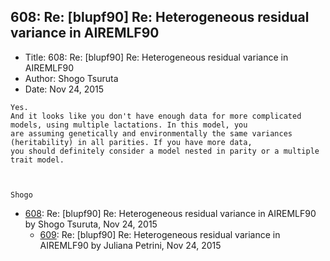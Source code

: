 ## 608: Re: [blupf90] Re: Heterogeneous residual variance in AIREMLF90

- Title: 608: Re: [blupf90] Re: Heterogeneous residual variance in AIREMLF90
- Author: Shogo Tsuruta
- Date: Nov 24, 2015
```
Yes.
And it looks like you don't have enough data for more complicated models, using multiple lactations. In this model, you
are assuming genetically and environmentally the same variances (heritability) in all parities. If you have more data,
you should definitely consider a model nested in parity or a multiple trait model.



Shogo
```

- [608](0608.md): Re: [blupf90] Re: Heterogeneous residual variance in AIREMLF90 by Shogo Tsuruta, Nov 24, 2015
    - [609](0609.md): Re: [blupf90] Re: Heterogeneous residual variance in AIREMLF90 by Juliana Petrini, Nov 24, 2015
